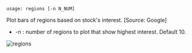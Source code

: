 ```
usage: regions [-n N_NUM]
```
Plot bars of regions based on stock's interest. [Source: Google]
  * -n : number of regions to plot that show highest interest. Default 10.

![regions](https://user-images.githubusercontent.com/25267873/108776889-e8e8a800-755a-11eb-8bcc-fcf7b6156f50.png)
